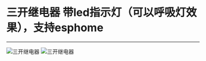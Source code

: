 # 三开继电器 带led指示灯（可以呼吸灯效果），支持esphome
------------

![三开继电器](https://github.com/icinessx/switch/blob/master/1.png)
![三开继电器](https://github.com/icinessx/switch/blob/master/IMG_7812.JPG)
